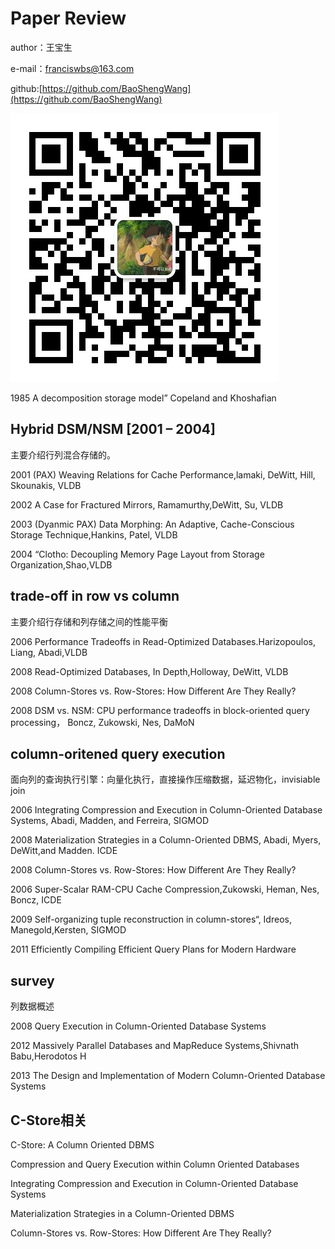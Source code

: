 # Paper Review

author：王宝生

e-mail：franciswbs@163.com

github:[https://github.com/BaoShengWang](https://github.com/BaoShengWang)

![](/assets/微信.jpg)

1985 A decomposition storage model” Copeland and Khoshafian

## Hybrid DSM/NSM \[2001 – 2004\]

主要介绍行列混合存储的。

2001 \(PAX\) Weaving Relations for Cache Performance,lamaki, DeWitt, Hill, Skounakis, VLDB

2002 A Case for Fractured Mirrors, Ramamurthy,DeWitt, Su, VLDB

2003 \(Dyanmic PAX\) Data Morphing: An Adaptive, Cache-Conscious Storage Technique,Hankins, Patel, VLDB

2004 “Clotho: Decoupling Memory Page Layout from Storage Organization,Shao,VLDB

## trade-off in row vs column

主要介绍行存储和列存储之间的性能平衡

2006 Performance Tradeoffs in Read-Optimized Databases.Harizopoulos, Liang, Abadi,VLDB

2008 Read-Optimized Databases, In Depth,Holloway, DeWitt, VLDB

2008 Column-Stores vs. Row-Stores: How Different Are They Really?

2008 DSM vs. NSM: CPU performance tradeoffs in block-oriented query processing， Boncz, Zukowski, Nes, DaMoN

## column-oritened query execution

面向列的查询执行引擎：向量化执行，直接操作压缩数据，延迟物化，invisiable join

2006 Integrating Compression and Execution in Column-Oriented Database Systems, Abadi, Madden, and Ferreira, SIGMOD

2008 Materialization Strategies in a Column-Oriented DBMS, Abadi, Myers, DeWitt,and Madden. ICDE

2008 Column-Stores vs. Row-Stores: How Different Are They Really?

2006 Super-Scalar RAM-CPU Cache Compression,Zukowski, Heman, Nes, Boncz, ICDE

2009 Self-organizing tuple reconstruction in column-stores“, Idreos, Manegold,Kersten, SIGMOD

2011 Efficiently Compiling Efficient Query Plans for Modern Hardware

## survey

列数据概述

2008 Query Execution in Column-Oriented Database Systems

2012 Massively Parallel Databases and MapReduce Systems,Shivnath Babu,Herodotos H

2013 The Design and Implementation of Modern Column-Oriented Database Systems

## C-Store相关

C-Store: A Column Oriented DBMS

Compression and Query Execution within Column Oriented Databases

Integrating Compression and Execution in Column-Oriented Database Systems

Materialization Strategies in a Column-Oriented DBMS

Column-Stores vs. Row-Stores: How Different Are They Really?

